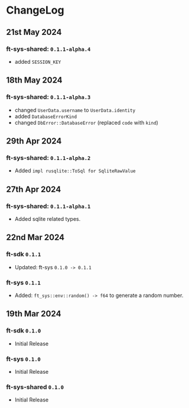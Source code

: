 # ChangeLog

## 21st May 2024

### ft-sys-shared: `0.1.1-alpha.4`

- added `SESSION_KEY`

## 18th May 2024

### ft-sys-shared: `0.1.1-alpha.3`

- changed `UserData.username` to `UserData.identity`
- added `DatabaseErrorKind`
- changed `DbError::DatabaseError` (replaced `code` with `kind`)

## 29th Apr 2024

### ft-sys-shared: `0.1.1-alpha.2`

- Added `impl rusqlite::ToSql for SqliteRawValue`

## 27th Apr 2024

### ft-sys-shared: `0.1.1-alpha.1`

- Added sqlite related types.

## 22nd Mar 2024

### ft-sdk `0.1.1`

- Updated: ft-sys `0.1.0 -> 0.1.1`

### ft-sys `0.1.1`

- Added: `ft_sys::env::random() -> f64` to generate a random number.

## 19th Mar 2024

### ft-sdk `0.1.0`

- Initial Release

### ft-sys `0.1.0`

- Initial Release

### ft-sys-shared `0.1.0`

- Initial Release
